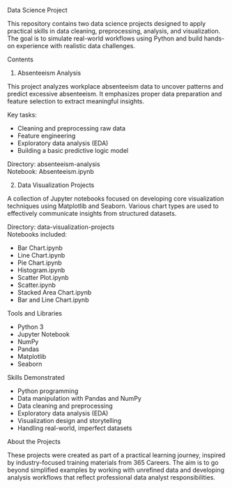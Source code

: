 Data Science Project

This repository contains two data science projects designed to apply practical skills in data cleaning, preprocessing, analysis, and visualization. The goal is to simulate real-world workflows using Python and build hands-on experience with realistic data challenges.

Contents

1. Absenteeism Analysis

This project analyzes workplace absenteeism data to uncover patterns and predict excessive absenteeism. It emphasizes proper data preparation and feature selection to extract meaningful insights.

Key tasks:
- Cleaning and preprocessing raw data
- Feature engineering
- Exploratory data analysis (EDA)
- Building a basic predictive logic model

Directory: absenteeism-analysis  
Notebook: Absenteeism.ipynb

2. Data Visualization Projects

A collection of Jupyter notebooks focused on developing core visualization techniques using Matplotlib and Seaborn. Various chart types are used to effectively communicate insights from structured datasets.

Directory: data-visualization-projects  
Notebooks included:
- Bar Chart.ipynb
- Line Chart.ipynb
- Pie Chart.ipynb
- Histogram.ipynb
- Scatter Plot.ipynb
- Scatter.ipynb
- Stacked Area Chart.ipynb
- Bar and Line Chart.ipynb

Tools and Libraries

- Python 3
- Jupyter Notebook
- NumPy
- Pandas
- Matplotlib
- Seaborn

Skills Demonstrated

- Python programming
- Data manipulation with Pandas and NumPy
- Data cleaning and preprocessing
- Exploratory data analysis (EDA)
- Visualization design and storytelling
- Handling real-world, imperfect datasets

About the Projects

These projects were created as part of a practical learning journey, inspired by industry-focused training materials from 365 Careers. The aim is to go beyond simplified examples by working with unrefined data and developing analysis workflows that reflect professional data analyst responsibilities.





